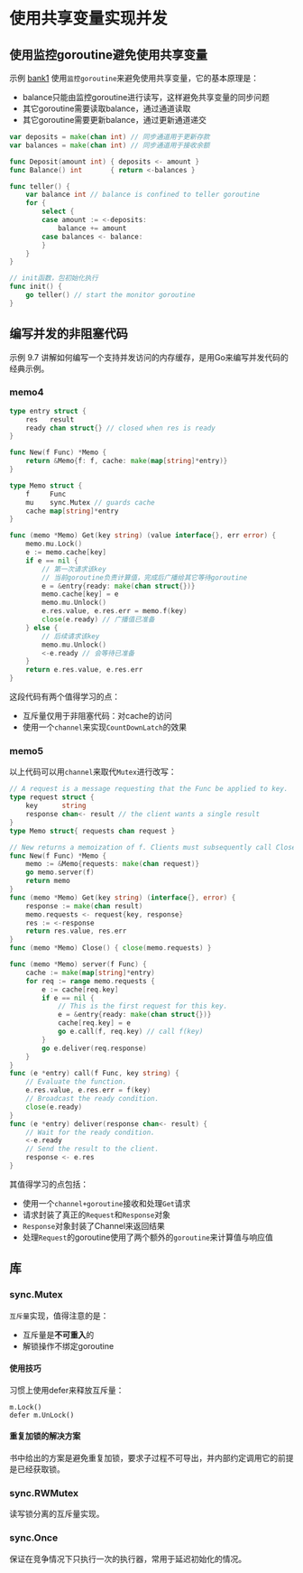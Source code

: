# 使用共享变量实现并发

## 使用监控goroutine避免使用共享变量

示例 [bank1](https://github.com/me1ting/gopl.io/blob/master/ch9/bank1/bank.go) 使用`监控goroutine`来避免使用共享变量，它的基本原理是：

- balance只能由监控goroutine进行读写，这样避免共享变量的同步问题
- 其它goroutine需要读取balance，通过通道读取
- 其它goroutine需要更新balance，通过更新通道递交

```go
var deposits = make(chan int) // 同步通道用于更新存款
var balances = make(chan int) // 同步通道用于接收余额

func Deposit(amount int) { deposits <- amount }
func Balance() int       { return <-balances }

func teller() {
	var balance int // balance is confined to teller goroutine
	for {
		select {
		case amount := <-deposits:
			balance += amount
		case balances <- balance:
		}
	}
}

// init函数，包初始化执行
func init() {
	go teller() // start the monitor goroutine
}
```

## 编写并发的非阻塞代码

示例 9.7 讲解如何编写一个支持并发访问的内存缓存，是用Go来编写并发代码的经典示例。

### memo4

```go
type entry struct {
	res   result
	ready chan struct{} // closed when res is ready
}

func New(f Func) *Memo {
	return &Memo{f: f, cache: make(map[string]*entry)}
}

type Memo struct {
	f     Func
	mu    sync.Mutex // guards cache
	cache map[string]*entry
}

func (memo *Memo) Get(key string) (value interface{}, err error) {
	memo.mu.Lock()
	e := memo.cache[key]
	if e == nil {
		// 第一次请求该key
		// 当前goroutine负责计算值，完成后广播给其它等待goroutine
		e = &entry{ready: make(chan struct{})}
		memo.cache[key] = e
		memo.mu.Unlock()
		e.res.value, e.res.err = memo.f(key)
		close(e.ready) // 广播值已准备
	} else {
		// 后续请求该key
		memo.mu.Unlock()
		<-e.ready // 会等待已准备
	}
	return e.res.value, e.res.err
}
```

这段代码有两个值得学习的点：

- 互斥量仅用于非阻塞代码：对cache的访问
- 使用一个`channel`来实现`CountDownLatch`的效果

### memo5

以上代码可以用`channel`来取代`Mutex`进行改写：

```go
// A request is a message requesting that the Func be applied to key.
type request struct {
	key      string
	response chan<- result // the client wants a single result
}
type Memo struct{ requests chan request }

// New returns a memoization of f. Clients must subsequently call Close.
func New(f Func) *Memo {
	memo := &Memo{requests: make(chan request)}
	go memo.server(f)
	return memo
}
func (memo *Memo) Get(key string) (interface{}, error) {
	response := make(chan result)
	memo.requests <- request{key, response}
	res := <-response
	return res.value, res.err
}
func (memo *Memo) Close() { close(memo.requests) }

func (memo *Memo) server(f Func) {
	cache := make(map[string]*entry)
	for req := range memo.requests {
		e := cache[req.key]
		if e == nil {
			// This is the first request for this key.
			e = &entry{ready: make(chan struct{})}
			cache[req.key] = e
			go e.call(f, req.key) // call f(key)
		}
		go e.deliver(req.response)
	}
}
func (e *entry) call(f Func, key string) {
	// Evaluate the function.
	e.res.value, e.res.err = f(key)
	// Broadcast the ready condition.
	close(e.ready)
}
func (e *entry) deliver(response chan<- result) {
	// Wait for the ready condition.
	<-e.ready
	// Send the result to the client.
	response <- e.res
}
```

其值得学习的点包括：

- 使用一个`channel+goroutine`接收和处理`Get`请求
- 请求封装了真正的`Request`和`Response`对象
- `Response`对象封装了Channel来返回结果
- 处理`Request`的goroutine使用了两个额外的`goroutine`来计算值与响应值

## 库

### sync.Mutex

`互斥量`实现，值得注意的是：

- 互斥量是**不可重入**的
- 解锁操作不绑定goroutine

#### 使用技巧

习惯上使用defer来释放互斥量：

```
m.Lock()
defer m.UnLock()
```

#### 重复加锁的解决方案

书中给出的方案是避免重复加锁，要求子过程不可导出，并内部约定调用它的前提是已经获取锁。

### sync.RWMutex

读写锁分离的互斥量实现。

### sync.Once

保证在竞争情况下只执行一次的执行器，常用于延迟初始化的情况。
